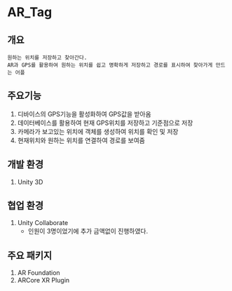 # AR_Tag

## 개요
    원하는 위치를 저장하고 찾아간다. 
    AR과 GPS를 활용하여 원하는 위치를 쉽고 명확하게 저장하고 경로를 표시하여 찾아가게 만드는 어플

## 주요기능
1. 디바이스의 GPS기능을 활성화하여 GPS값을 받아옴
2. 데이터베이스를 활용하여 현재 GPS위치를 저장하고 기준점으로 저장
3. 카메라가 보고있는 위치에 객체를 생성하여 위치를 확인 및 저장
4. 현재위치와 원하는 위치를 연결하여 경로를 보여줌

## 개발 환경
1. Unity 3D

## 협업 환경
1. Unity Collaborate
    - 인원이 3명이었기에 추가 금액없이 진행하였다.

## 주요 패키지
1. AR Foundation
2. ARCore XR Plugin